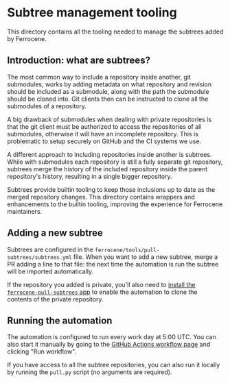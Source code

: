 <!-- SPDX-License-Identifier: MIT OR Apache-2.0 -->
<!-- SPDX-FileCopyrightText: The Ferrocene Developers -->

# Subtree management tooling

This directory contains all the tooling needed to manage the subtrees added by
Ferrocene.

## Introduction: what are subtrees?

The most common way to include a repository inside another, git submodules,
works by adding metadata on what repository and revision should be included as
a submodule, along with the path the submodule should be cloned into. Git
clients then can be instructed to clone all the submodules of a repository.

A big drawback of submodules when dealing with private repositories is that the
git client must be authorized to access the repositories of all submodules,
otherwise it will have an incomplete repository. This is problematic to setup
securely on GitHub and the CI systems we use.

A different approach to including repositories inside another is subtrees.
While with submodules each repository is still a fully separate git repository,
subtrees merge the history of the included repository inside the parent
repository's history, resulting in a single bigger repository.

Subtrees provide builtin tooling to keep those inclusions up to date as the
merged repository changes. This directory contains wrappers and enhancements to
the builtin tooling, improving the experience for Ferrocene maintainers.

## Adding a new subtree

Subtrees are configured in the `ferrocene/tools/pull-subtrees/subtrees.yml` file.
When you want to add a new subtree, merge a PR adding a line to that file: the
next time the automation is run the subtree will be imported automatically.

If the repository you added is private, you'll also need to [install the
`ferrocene-pull-subtrees` app][install-ferrocene-pull-subtrees] to enable the
automation to clone the contents of the private repository.

## Running the automation

The automation is configured to run every work day at 5:00 UTC. You can also
start it manually by going to the [GitHub Actions workflow page][dispatch] and
clicking "Run workflow".

If you have access to all the subtree repositories, you can also run it locally
by running the `pull.py` script (no arguments are required).

[install-ferrocene-pull-subtrees]: https://github.com/organizations/ferrocene/settings/apps/ferrocene-pull-subtrees/installations
[dispatch]: https://github.com/ferrocene/ferrocene/actions/workflows/automation-pull-subtrees.yml
